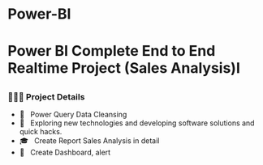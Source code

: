 # Power-BI
<h1> Power BI Complete End to End Realtime Project (Sales Analysis)I </h1>
<h2>  </h2>

<h3> 👨🏻‍💻 Project Details </h3>

- 🔭 &nbsp; Power Query Data Cleansing
- 🤔 &nbsp; Exploring new technologies and developing software solutions and quick hacks.
- 🎓 &nbsp; Create Report Sales Analysis in detail
- 💼 &nbsp; Create Dashboard, alert 

